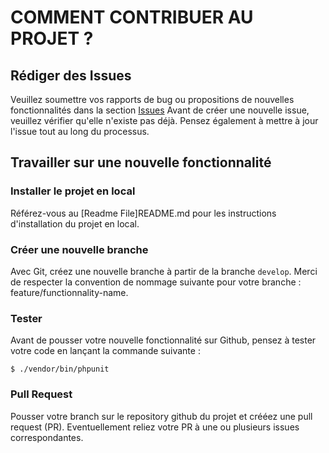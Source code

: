 # COMMENT CONTRIBUER AU PROJET ?

## Rédiger des Issues
Veuillez soumettre vos rapports de bug ou propositions de nouvelles fonctionnalités dans la section [Issues](https://github.com/AEcalle/ToDoAndCo/issues)
Avant de créer une nouvelle issue, veuillez vérifier qu'elle n'existe pas déjà. Pensez également à mettre à jour l'issue tout au long du processus.

## Travailler sur une nouvelle fonctionnalité
### Installer le projet en local
Référez-vous au [Readme File]README.md pour les instructions d'installation du projet en local. 

### Créer une nouvelle branche
Avec Git, créez une nouvelle branche à partir de la branche `develop`. Merci de respecter la convention de nommage suivante pour votre branche : feature/functionnality-name.

### Tester
Avant de pousser votre nouvelle fonctionnalité sur Github, pensez à tester votre code en lançant la commande suivante :
```
$ ./vendor/bin/phpunit
```

### Pull Request
Pousser votre branch sur le repository github du projet et crééez une pull request (PR). Eventuellement reliez votre PR à une ou plusieurs issues correspondantes. 


